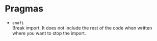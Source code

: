 # Pragmas

+ ``enofi`` <br>
Break import. It does not include the rest of the code when written where you want to stop the import.
